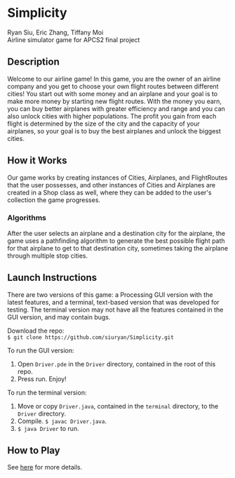 # Simplicity
Ryan Siu, Eric Zhang, Tiffany Moi<br>
Airline simulator game for APCS2 final project

## Description
Welcome to our airline game! In this game, you are the owner of an airline company and you get to choose your own flight routes between different cities! You start out with some money and an airplane and your goal is to make more money by starting new flight routes. With the money you earn, you can buy better airplanes with greater efficiency and range and you can also unlock cities with higher populations. The profit you gain from each flight is determined by the size of the city and the capacity of your airplanes, so your goal is to buy the best airplanes and unlock the biggest cities. 

## How it Works
Our game works by creating instances of Cities, Airplanes, and FlightRoutes that the user possesses, and other instances of Cities and Airplanes are created in a Shop class as well, where they can be added to the user's collection the game progresses. 
### Algorithms
After the user selects an airplane and a destination city for the airplane, the game uses a pathfinding algorithm to generate the best possible flight path for that airplane to get to that destination city, sometimes taking the airplane through multiple stop cities. 

## Launch Instructions
There are two versions of this game: a Processing GUI version with the latest features, and a terminal, text-based version that was developed for testing. The terminal version may not have all the features contained in the GUI version, and may contain bugs.

Download the repo:<br>
```$ git clone https://github.com/siuryan/Simplicity.git```

To run the GUI version:
1. Open ```Driver.pde``` in the ```Driver``` directory, contained in the root of this repo.
2. Press run. Enjoy!

To run the terminal version:
1. Move or copy ```Driver.java```, contained in the ```terminal``` directory, to the ```Driver``` directory.
2. Compile. ```$ javac Driver.java```.
3. ```$ java Driver``` to run.

## How to Play
See [here](https://github.com/siuryan/Simplicity/blob/master/Help.md) for more details.
